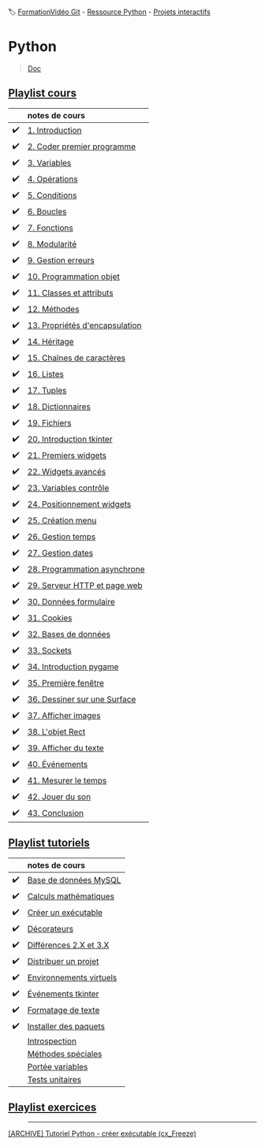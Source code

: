 :label: [FormationVidéo Git](https://github.com/jasonchampagne/FormationVideo) - [Ressource Python](https://github.com/jasonchampagne/FormationVideo/tree/master/Ressources/Python) - [Projets interactifs](https://github.com/jasonchampagne/FormationVideo/tree/master/Projets/Interactifs)

# Python
> [Doc](https://docs.python.org/fr/3/)  

## [Playlist cours](https://github.com/jasonchampagne/FormationVideo/blob/master/Playlists/python-cours.md)  

||notes de cours|
|-|:-|
|:heavy_check_mark:|[1. Introduction](cours/001_intoduction/note.md)
|:heavy_check_mark:|[2. Coder premier programme](cours/002_coder_premier_programme/note.md)
|:heavy_check_mark:|[3. Variables](cours/003_variables/note.md)
|:heavy_check_mark:|[4. Opérations](cours/004_opérations/note.md)
|:heavy_check_mark:|[5. Conditions](cours/005_conditions/note.md)
|:heavy_check_mark:|[6. Boucles](cours/006_boucles/note.md)
|:heavy_check_mark:|[7. Fonctions](cours/007_fonctions/note.md)
|:heavy_check_mark:|[8. Modularité](cours/008_modularité/note.md)
|:heavy_check_mark:|[9. Gestion erreurs](cours/009_gestion_erreurs/note.md)
|:heavy_check_mark:|[10. Programmation objet](cours/010_programmation_objet/note.md)
|:heavy_check_mark:|[11. Classes et attributs](cours/011_classes_et_attributs/note.md)
|:heavy_check_mark:|[12. Méthodes](cours/012_méthodes/note.md)
|:heavy_check_mark:|[13. Propriétés d'encapsulation](cours/013_proprietes_d'encapsulation/note.md)
|:heavy_check_mark:|[14. Héritage](cours/014_héritage/note.md)
|:heavy_check_mark:|[15. Chaînes de caractères](cours/015_chaînes_de_caractères/note.md)
|:heavy_check_mark:|[16. Listes](cours/016_listes/note.md)
|:heavy_check_mark:|[17. Tuples](cours/017_tuples/note.md)
|:heavy_check_mark:|[18. Dictionnaires](cours/018_dictionnaires/note.md)
|:heavy_check_mark:|[19. Fichiers](cours/019_fichiers/note.md)
|:heavy_check_mark:|[20. Introduction tkinter](cours/020_introduction_tkinter/note.md)
|:heavy_check_mark:|[21. Premiers widgets](cours/021_premiers_widgets/note.md)
|:heavy_check_mark:|[22. Widgets avancés](cours/022_widgets_avancés/note.md)
|:heavy_check_mark:|[23. Variables contrôle](cours/023_variables_contrôle/note.md)
|:heavy_check_mark:|[24. Positionnement widgets](cours/024_positionnement_widgets/note.md)
|:heavy_check_mark:|[25. Création menu](cours/025_création_menu/note.md)
|:heavy_check_mark:|[26. Gestion temps](cours/026_gestion_temps/note.md)
|:heavy_check_mark:|[27. Gestion dates](cours/027_gestion_dates/note.md)
|:heavy_check_mark:|[28. Programmation asynchrone](cours/028_programmation_asynchrone/note.md)
|:heavy_check_mark:|[29. Serveur HTTP et page web](cours/029_serveur_HTTP_et_page_web/note.md)
|:heavy_check_mark:|[30. Données formulaire](cours/030_données_formulaire/note.md)
|:heavy_check_mark:|[31. Cookies](cours/031_cookies/note.md)
|:heavy_check_mark:|[32. Bases de données](cours/032_base_de_données/note.md)
|:heavy_check_mark:|[33. Sockets](cours/033_sockets/note.md)
|:heavy_check_mark:|[34. Introduction pygame](cours/034_introduction_pygame/note.md)
|:heavy_check_mark:|[35. Première fenêtre](cours/035_première_fenêtre/note.md)
|:heavy_check_mark:|[36. Dessiner sur une Surface](cours/036_dessiner_sur_une_Surface/note.md)
|:heavy_check_mark:|[37. Afficher images](cours/037_afficher_images/note.md)
|:heavy_check_mark:|[38. L'objet Rect](cours/038_l'objet_Rect/note.md)
|:heavy_check_mark:|[39. Afficher du texte](cours/039_afficher_du_texte/note.md)
|:heavy_check_mark:|[40. Événements](cours/040_évenements/note.md)
|:heavy_check_mark:|[41. Mesurer le temps](cours/041_mesurer_le_temps/note.md)
|:heavy_check_mark:|[42. Jouer du son](cours/042_jouer_du_son/note.md)
|:heavy_check_mark:|[43. Conclusion](cours/043_conclusion/note.md)

## [Playlist tutoriels](https://github.com/jasonchampagne/FormationVideo/blob/master/Playlists/python-tutoriels.md)

||notes de cours|
|-|:-|
|:heavy_check_mark:|[Base de données MySQL](tutos/Base_de_données_MySQL.md)
|:heavy_check_mark:|[Calculs mathématiques](tutos/Calculs_mathématiques.md)
|:heavy_check_mark:|[Créer un exécutable](tutos/Créer_un_exécutable.md)
|:heavy_check_mark:|[Décorateurs](tutos/Décorateurs.md)
|:heavy_check_mark:|[Différences 2.X et 3.X](tutos/Différences_2X_et_3X.md)
|:heavy_check_mark:|[Distribuer un projet](tutos/Distribuer_un_projet.md)
|:heavy_check_mark:|[Environnements virtuels](tutos/Environnements_virtuels.md)
|:heavy_check_mark:|[Événements tkinter](tutos/Événements_tkinter.md)
|:heavy_check_mark:|[Formatage de texte](tutos/Formatage_de_texte.md)
|:heavy_check_mark:|[Installer des paquets](tutos/Installer_des_paquets.md)
||[Introspection](tutos/Introspection.md)
||[Méthodes spéciales](tutos/Méthodes_spéciales.md)
||[Portée variables](tutos/Portée_variables.md)
||[Tests unitaires](tutos/Tests_unitaires.md)

<!--

# [Méthodes spéciales](https://www.youtube.com/watch?v=XxUasK8f-s0)
# [Portée variables](https://www.youtube.com/watch?v=50HJA4KpPqU)
# [Tests unitaires](https://www.youtube.com/watch?v=apgReCCAQr4)
-->

## [Playlist exercices](https://github.com/jasonchampagne/FormationVideo/blob/master/Playlists/python-exercices.md)

<!--
# [1. Affichage simple](https://www.youtube.com/watch?v=HVN4qv6Dxdk)
# [2. Variables (QCM)](https://www.youtube.com/watch?v=7o3y47LYFvE)
# [3. L'attaque des titans](https://www.youtube.com/watch?v=2VhWLJ_TQ0U)
# [4. Terminal de commandes](https://www.youtube.com/watch?v=-3v4_AoCeKM)
# [5. Damn geoshape !](https://www.youtube.com/watch?v=mJwjyE5HSEA)
# [6. Jeu de l'étudiant](https://www.youtube.com/watch?v=mvWBlzDPcjQ)
# [7. Famille bouftou](https://www.youtube.com/watch?v=gUXFoGzCzLE)
# [8. Where is Bryan ?](https://www.youtube.com/watch?v=gmQp9F1oMIE)
-->

> -----------------------

[[ARCHIVE] Tutoriel Python - créer exécutable (cx_Freeze)](https://www.youtube.com/watch?v=essSa78iv-A&list=PLrSOXFDHBtfG0Fb0g--43a0b47e9hrwlB&index=29)

<!--

+ [](#)

-->